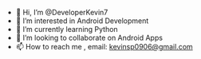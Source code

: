 - 👋 Hi, I’m @DeveloperKevin7
- 👀 I’m interested in Android Development 
- 🌱 I’m currently learning Python
- 💞️ I’m looking to collaborate on Android Apps
- 📫 How to reach me , email: kevinsp0906@gmail.com

<!---
DeveloperKevin7/DeveloperKevin7 is a ✨ special ✨ repository because its `README.md` (this file) appears on your GitHub profile.
You can click the Preview link to take a look at your changes.
--->
